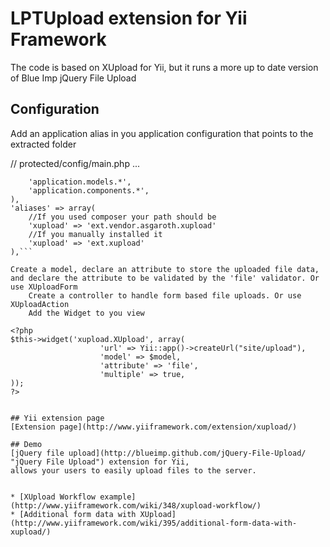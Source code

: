 # LPTUpload extension for Yii Framework
The code is based on XUpload for Yii, but it runs a more up to date version of Blue Imp jQuery File Upload


## Configuration

Add an application alias in you application configuration that points to the extracted folder

// protected/config/main.php
...
```'import'=>array(
    'application.models.*',
    'application.components.*',
),
'aliases' => array(
    //If you used composer your path should be
    'xupload' => 'ext.vendor.asgaroth.xupload'
    //If you manually installed it
    'xupload' => 'ext.xupload'
),```

Create a model, declare an attribute to store the uploaded file data, and declare the attribute to be validated by the 'file' validator. Or use XUploadForm
    Create a controller to handle form based file uploads. Or use XUploadAction
    Add the Widget to you view

<?php
$this->widget('xupload.XUpload', array(
                    'url' => Yii::app()->createUrl("site/upload"),
                    'model' => $model,
                    'attribute' => 'file',
                    'multiple' => true,
));
?>


## Yii extension page
[Extension page](http://www.yiiframework.com/extension/xupload/)

## Demo
[jQuery file upload](http://blueimp.github.com/jQuery-File-Upload/ "jQuery File Upload") extension for Yii, 
allows your users to easily upload files to the server.


* [XUpload Workflow example](http://www.yiiframework.com/wiki/348/xupload-workflow/)
* [Additional form data with XUpload](http://www.yiiframework.com/wiki/395/additional-form-data-with-xupload/)



